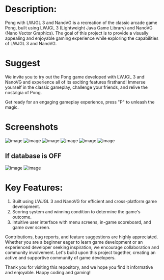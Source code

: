 # Description:

Pong with LWJGL 3 and NanoVG is a recreation of the classic arcade game Pong, built using LWJGL 3 (Lightweight Java Game Library) and NanoVG (Nano Vector Graphics). The goal of this project is to provide a visually appealing and enjoyable gaming experience while exploring the capabilities of LWJGL 3 and NanoVG.

# Suggest
We invite you to try out the Pong game developed with LWJGL 3 and NanoVG and experience all of its exciting features firsthand! Immerse yourself in the classic gameplay, challenge your friends, and relive the nostalgia of Pong.

Get ready for an engaging gameplay experience, press "P" to unleash the magic.

# Screenshots
![image](https://github.com/sdxqw/pong2/assets/94248011/a2986b04-82c0-40d1-bd49-5a1e35a99f47)
![image](https://github.com/sdxqw/pong2/assets/94248011/2c28dae4-91ec-4138-b91d-6fb4dab41694)
![image](https://github.com/sdxqw/pong2/assets/94248011/d2962cdb-fae3-4074-a19f-8a84e2071623)
![image](https://github.com/sdxqw/pong2/assets/94248011/d9b40210-2e50-4da9-a68d-1e1f08f06ad9)
![image](https://github.com/sdxqw/pong2/assets/94248011/8ff45a73-8a09-4ab3-adff-4d0be8d115fb)
![image](https://github.com/sdxqw/pong2/assets/94248011/9d64a7e3-ac86-4718-b4c6-0542fd6ff71d)

## If database is OFF
![image](https://github.com/sdxqw/pong2/assets/94248011/9dca5773-5d21-4464-ae7b-5ca914faf04d)
![image](https://github.com/sdxqw/pong2/assets/94248011/23cf63b3-0810-4d63-a013-10f9d85ae69d)

# Key Features:

1. Built using LWJGL 3 and NanoVG for efficient and cross-platform game development.
2. Scoring system and winning condition to determine the game's outcome.
3. Intuitive user interface with menu screens, in-game scoreboard, and game over screen.

Contributions, bug reports, and feature suggestions are highly appreciated. Whether you are a beginner eager to learn game development or an experienced developer seeking inspiration, we encourage collaboration and community involvement. Let's build upon this project together, creating an active and supportive community of game developers.

Thank you for visiting this repository, and we hope you find it informative and enjoyable. Happy coding and gaming!
